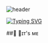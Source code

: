 <!--
**youngjun-kim92/youngjun-kim92** is a ✨ _special_ ✨ repository because its `README.md` (this file) appears on your GitHub profile.

Here are some ideas to get you started:

- 🔭 I’m currently working on ...
- 🌱 I’m currently learning ...
- 👯 I’m looking to collaborate on ...
- 🤔 I’m looking for help with ...
- 💬 Ask me about ...
- 📫 How to reach me: ...
- 😄 Pronouns: ...
- ⚡ Fun fact: ...
-->
<!-- github-markdown-css -->
<link href="https://cdnjs.cloudflare.com/ajax/libs/github-markdown-css/5.1.0/github-markdown.css" rel="stylesheet">

![header](https://capsule-render.vercel.app/api?type=waving&color=gradient&customColorList=0,2,2,5,30&height=300&section=header&text=YoungJun's%20Github🙂&fontSize=70&fontColor=ffffff)

[![Typing SVG](https://readme-typing-svg.demolab.com?font=Do+Hyeon&size=35&pause=1000&color=A5DFFF&center=true&vCenter=true&repeat=false&random=false&width=435&lines=%22%EB%81%8A%EC%9E%84%EC%97%86%EC%9D%B4+%EB%B0%B0%EC%9A%B0%EA%B3%A0+%EC%84%B1%EC%9E%A5%ED%95%98%EB%8A%94+%EA%B0%9C%EB%B0%9C%EC%9E%90%22)](https://git.io/typing-svg)

##👋 ɪᴛ's ᴍᴇ







